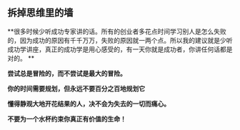 ## 拆掉思维里的墙

**很多时候少听成功专家讲的话。所有的创业者多花点时间学习别人是怎么失败的，因为成功的原因有千千万万，失败的原因就一两个点。所以我的建议就是少听成功学讲座，真正的成功学是用心感受的，有一天你就是成功者，你讲任何话都是对的。 **

**尝试总是冒险的，而不尝试是最大的冒险。**

**你的时间需要规划，但永远不要百分之百地规划它**

**懂得静观大地开花结果的人，决不会为失去的一切而痛心。**

**不要为一个水杯约束你真正有价值的生命！**